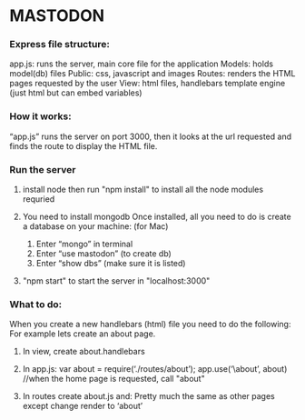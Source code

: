 # MASTODON 

### Express file structure:
app.js: runs the server, main core file for the application
Models: holds model(db) files
Public: css, javascript and images
Routes: renders the HTML pages requested by the user
View: html files, handlebars template engine (just html but can embed variables)


### How it works:
“app.js” runs the server on port 3000, then it looks at the url requested and finds the route to display the HTML file.


### Run the server
1. install node then run "npm install" to install all the node modules requried

2. You need to install mongodb
	Once installed, all you need to do is create a database on your machine: (for Mac)
	1. Enter “mongo” in terminal
	2. Enter “use mastodon” (to create db)
	3. Enter “show dbs” (make sure it is listed)

3. "npm start" to start the server in "localhost:3000"


### What to do:
When you create a new handlebars (html) file you need to do the following:
For example lets create an about page.

1. In view, create about.handlebars

2. In app.js:
var about = require(‘./routes/about’);
app.use(‘\about’, about) //when the home page is requested, call "about"

3. In routes create about.js and:
Pretty much the same as other pages except change render to ‘about’
